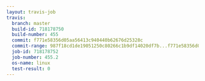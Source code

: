 ```yaml
---
layout: travis-job
travis:
  branch: master
  build-id: 718178750
  build-number: 455
  commit: f771e58356d05aa56413c940440b62676d25328c
  commit-range: 987f18cd1de19051250c80266c1b9df14020df7b...f771e58356d05aa56413c940440b62676d25328c
  job-id: 718178752
  job-number: 455.2
  os-name: linux
  test-result: 0
---
```

